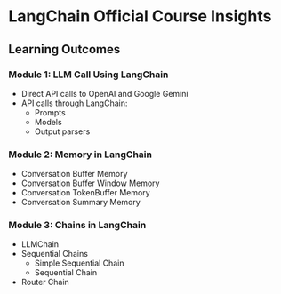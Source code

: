 # LangChain Official Course Insights

## Learning Outcomes 

### Module 1: LLM Call Using LangChain
- Direct API calls to OpenAI and Google Gemini
- API calls through LangChain:
    - Prompts
    - Models
    - Output parsers

### Module 2: Memory in LangChain
- Conversation Buffer Memory
- Conversation Buffer Window Memory
- Conversation TokenBuffer Memory
- Conversation Summary Memory


### Module 3: Chains in LangChain
- LLMChain
- Sequential Chains
   - Simple Sequential Chain
   - Sequential Chain
- Router Chain